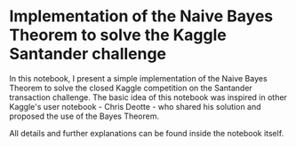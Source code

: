 # Implementation of the Naive Bayes Theorem to solve the Kaggle Santander challenge

In this notebook, I present a simple implementation of the Naive Bayes Theorem to solve the closed Kaggle competition on the Santander transaction challenge. The basic idea of this notebook was inspired in other Kaggle's user notebook - Chris Deotte - who shared his solution and proposed the use of the Bayes Theorem.

All details and further explanations can be found inside the notebook itself.
